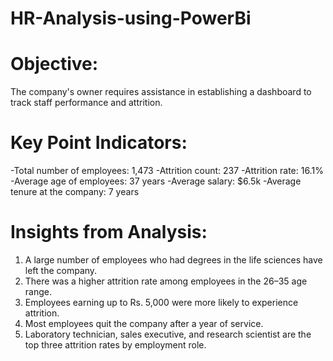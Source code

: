 # HR-Analysis-using-PowerBi

# Objective:
The company's owner requires assistance in establishing a dashboard to track staff performance and attrition.

# Key Point Indicators:
 -Total number of employees: 1,473
 -Attrition count: 237
 -Attrition rate: 16.1%
 -Average age of employees: 37 years
 -Average salary: $6.5k
 -Average tenure at the company: 7 years

# Insights from Analysis: 
1. A large number of employees who had degrees in the life sciences have left the company. 
2. There was a higher attrition rate among employees in the 26–35 age range.
3. Employees earning up to Rs. 5,000 were more likely to experience attrition. 
4. Most employees quit the company after a year of service.
5. Laboratory technician, sales executive, and research scientist are the top three attrition rates by employment role.
